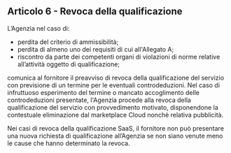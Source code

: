 ## Articolo 6 - Revoca della qualificazione

L’Agenzia nel caso di:

* perdita del criterio di ammissibilità;
* perdita di almeno uno dei requisiti di cui all'Allegato A;
* riscontro da parte dei competenti organi di violazioni di norme relative
  all’attività oggetto di qualificazione;

comunica al fornitore il preavviso di revoca della qualificazione del servizio
con previsione di un termine per le eventuali controdeduzioni. 
Nel caso di infruttuoso esperimento del termine o mancato accoglimento delle 
controdeduzioni presentate, l'Agenzia procede alla revoca della qualificazione del servizio 
con provvedimento motivato, disponendone la contestuale eliminazione dal marketplace Cloud 
nonchè relativa pubblicità. 

Nei casi di revoca della qualificazione SaaS, il fornitore non può
presentare una nuova richiesta di qualificazione all’Agenzia se non siano
venute meno le cause che hanno determinato la revoca.

